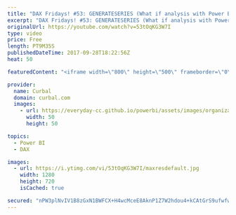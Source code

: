 ```yaml
---
title: "DAX Fridays! #53: GENERATESERIES (What if analysis with Power BI)"
excerpt: "DAX Fridays! #53: GENERATESERIES (What if analysis with Power BI) In this video we will through the GENERATESERIES function in DAX. This function is useful to create a serie of numbers between two digits or to carry out a what-if analysis.  Link to download:  https://curbal.com/blog/glossary/generateseries-dax"
originalUrl: https://youtube.com/watch?v=53tOqKG3W7I
type: video
price: Free
length: PT9M35S
publishedDateTime: 2017-09-28T18:22:56Z
heat: 50

featuredContent: "<iframe width=\"800\" height=\"500\" frameborder=\"0\" src=\"https://www.youtube.com/embed/53tOqKG3W7I\" allow=\"accelerometer; autoplay; encrypted-media; gyroscope; picture-in-picture\" allowfullscreen></iframe>"

provider:
  name: Curbal
  domain: curbal.com
  images:
    - url: https://everyday-cc.github.io/powerbi/assets/images/organizations/curbal.com-50x50.jpg
      width: 50
      height: 50

topics:
  - Power BI
  - DAX

images:
  - url: https://i.ytimg.com/vi/53tOqKG3W7I/maxresdefault.jpg
    width: 1280
    height: 720
    isCached: true

secured: "nPW3plNvIV1B8zGxN1BWFCX+H4wcMceE8AknP1Z7W2hdou4+kCAtGrS9ufwfwJhxXgbjVGDNPxz2chjj2Ab5zLY91vJqQNgaHMzkACuNyIdryfgWg2ndXgyFwU2VQV5HkxujsXNgL6pwQjueZ8jkldjblmU7+RE3nrSuWZGurw1ryua5Mti1FzvPmkScVXGTI9lIxaMbEgCzmbkLPr+CEteet4Em1Rd1SPQIXKfLeYQeLgA+T5IZhdsL+gqap/nuEfHo1n8lhLRlHO/HzHfN22fd3VhErWJTRWcx9gs83PML/9su58RheS/Rb1MMNlFAMOkaiy3MLMqFi89R73PJrgosn1HxRiw7elJqRbwcIv9Mb8PCIAF+i+qxXiKK58+y3MQy41WP5yknPVA2NxY0v1R71uWdaurJhC8kyr2saFk=;yfLvEZ/UTEz/YJXvpeGkzA=="
---
```


